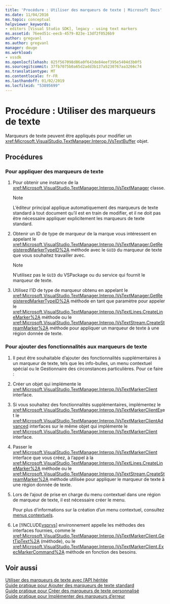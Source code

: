 ```yaml
---
title: 'Procédure : Utiliser des marqueurs de texte | Microsoft Docs'
ms.date: 11/04/2016
ms.topic: conceptual
helpviewer_keywords:
- editors [Visual Studio SDK], legacy - using text markers
ms.assetid: 76eed51c-eecb-4579-823e-13df2f0526b9
author: gregvanl
ms.author: gregvanl
manager: douge
ms.workload:
- vssdk
ms.openlocfilehash: 825f567098d86a0f643de84eef395e5404d3b0f5
ms.sourcegitcommit: 37fb7075b0a65d2add3b137a5230767aa3266c74
ms.translationtype: MT
ms.contentlocale: fr-FR
ms.lasthandoff: 01/02/2019
ms.locfileid: "53895699"
---
```

# <a name="how-to-use-text-markers"></a>Procédure : Utiliser des marqueurs de texte
Marqueurs de texte peuvent être appliqués pour modifier un <xref:Microsoft.VisualStudio.TextManager.Interop.IVsTextBuffer> objet.  
  
## <a name="procedures"></a>Procédures  
  
### <a name="to-apply-text-markers"></a>Pour appliquer des marqueurs de texte  
  
1.  Pour obtenir une instance de la <xref:Microsoft.VisualStudio.TextManager.Interop.IVsTextManager> classe.  
  
    > [!NOTE]
    >  L’éditeur principal applique automatiquement des marqueurs de texte standard à tout document qu’il est en train de modifier, et il ne doit pas être nécessaire appliquer explicitement les marqueurs de texte standard.  
  
2.  Obtenir un ID de type de marqueur de la marque vous intéressent en appelant le <xref:Microsoft.VisualStudio.TextManager.Interop.IVsTextManager.GetRegisteredMarkerTypeID%2A> méthode avec le `GUID` du marqueur de texte que vous souhaitez travailler avec.  
  
    > [!NOTE]
    >  N’utilisez pas le `GUID` du VSPackage ou du service qui fournit le marqueur de texte.  
  
3.  Utilisez l’ID de type de marqueur obtenu en appelant le <xref:Microsoft.VisualStudio.TextManager.Interop.IVsTextManager.GetRegisteredMarkerTypeID%2A> méthode en tant que paramètre pour appeler le <xref:Microsoft.VisualStudio.TextManager.Interop.IVsTextLines.CreateLineMarker%2A> méthode ou le <xref:Microsoft.VisualStudio.TextManager.Interop.IVsTextStream.CreateStreamMarker%2A> méthode pour appliquer un marqueur de texte à une région donnée de texte.  
  
### <a name="to-add-features-to-text-markers"></a>Pour ajouter des fonctionnalités aux marqueurs de texte  
  
1. Il peut être souhaitable d’ajouter des fonctionnalités supplémentaires à un marqueur de texte, tels que les info-bulles, un menu contextuel spécial ou le Gestionnaire des circonstances particulières. Pour ce faire :  
  
2. Créer un objet qui implémente le <xref:Microsoft.VisualStudio.TextManager.Interop.IVsTextMarkerClient> interface.  
  
3. Si vous souhaitez des fonctionnalités supplémentaires, implémentez le <xref:Microsoft.VisualStudio.TextManager.Interop.IVsTextMarkerClientEx>et le <xref:Microsoft.VisualStudio.TextManager.Interop.IVsTextMarkerClientAdvanced> interfaces sur le même objet qui implémente le <xref:Microsoft.VisualStudio.TextManager.Interop.IVsTextMarkerClient> interface.  
  
4. Passer le <xref:Microsoft.VisualStudio.TextManager.Interop.IVsTextMarkerClient> interface que vous créez, à l’appel à la <xref:Microsoft.VisualStudio.TextManager.Interop.IVsTextLines.CreateLineMarker%2A> méthode ou le <xref:Microsoft.VisualStudio.TextManager.Interop.IVsTextStream.CreateStreamMarker%2A> méthode utilisée pour appliquer le marqueur de texte à une région donnée de texte.  
  
5. Lors de l’ajout de prise en charge du menu contextuel dans une région de marqueur de texte, il est nécessaire créer le menu.  
  
    Pour plus d’informations sur la création d’un menu contextuel, consultez [menus contextuels](../extensibility/context-menus.md).  
  
6. Le [!INCLUDE[vsprvs](../code-quality/includes/vsprvs_md.md)] environnement appelle les méthodes des interfaces fournies, comme le <xref:Microsoft.VisualStudio.TextManager.Interop.IVsTextMarkerClient.GetTipText%2A> (méthode), ou le <xref:Microsoft.VisualStudio.TextManager.Interop.IVsTextMarkerClient.ExecMarkerCommand%2A> méthode en fonction des besoins.  
  
## <a name="see-also"></a>Voir aussi  
 [Utiliser des marqueurs de texte avec l’API héritée](../extensibility/using-text-markers-with-the-legacy-api.md)   
 [Guide pratique pour Ajouter des marqueurs de texte standard](../extensibility/how-to-add-standard-text-markers.md)   
 [Guide pratique pour Créer des marqueurs de texte personnalisé](../extensibility/how-to-create-custom-text-markers.md)   
 [Guide pratique pour Implémenter des marqueurs d’erreur](../extensibility/how-to-implement-error-markers.md)